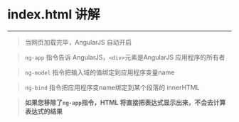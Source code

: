 # index.html 讲解
---
> 当网页加载完毕，AngularJS 自动开启

> `ng-app` 指令告诉 AngularJS，`<div>`元素是AngularJS 应用程序的所有者

> `ng-model` 指令把输入域的值绑定到应用程序变量name

> `ng-bind` 指令把应用程序变name绑定到某个段落的 innerHTML

> **如果您移除了`ng-app`指令，HTML 将直接把表达式显示出来，不会去计算表达式的结果**
